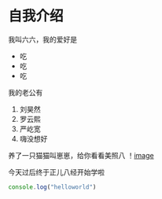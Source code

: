 # 自我介绍
我叫六六，我的爱好是
* 吃
* 吃
* 吃

我的老公有
1. 刘昊然
2. 罗云熙
3. 严屹宽
4. 嗨没想好

养了一只猫猫叫崽崽，给你看看美照八
！[image](https://m.qpic.cn/psb?/bab635ea-8e17-4886-9f8f-dca5a0448d18/BTxZZlWFIBWYyWTwFUUegAj9yHefvL*SlnAalSfdTtM!/b/dHoBAAAAAAAA&ek=1&kp=1&pt=0&bo=7gI2Be4CNgURECc!&tl=1&su=080391697&vuin=438467132&tm=1607176800&t=5#sce=16-1-1&rf=v1_ht5_qz_3.4.0_001_idc_b-311-0)

今天过后终于正儿八经开始学啦
```javascript
console.log("helloworld")
```
